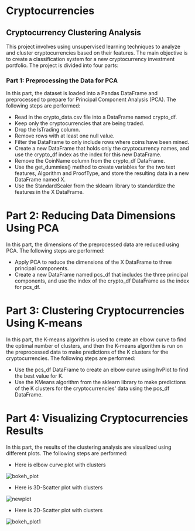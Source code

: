 # Cryptocurrencies
## Cryptocurrency Clustering Analysis
This project involves using unsupervised learning techniques to analyze and cluster cryptocurrencies based on their features. The main objective is to create a classification system for a new cryptocurrency investment portfolio.
 The project is divided into four parts:
### Part 1: Preprocessing the Data for PCA
In this part, the dataset is loaded into a Pandas DataFrame and preprocessed to prepare for Principal Component Analysis (PCA). The following steps are performed:

* Read in the crypto_data.csv file into a DataFrame named crypto_df.
* Keep only the cryptocurrencies that are being traded.
* Drop the IsTrading column.
* Remove rows with at least one null value.
* Filter the DataFrame to only include rows where coins have been mined.
* Create a new DataFrame that holds only the cryptocurrency names, and use the crypto_df index as the index for this new DataFrame.
* Remove the CoinName column from the crypto_df DataFrame.
* Use the get_dummies() method to create variables for the two text features, Algorithm and ProofType, and store the resulting data in a new DataFrame named X.
* Use the StandardScaler from the sklearn library to standardize the features in the X DataFrame.

# Part 2: Reducing Data Dimensions Using PCA

In this part, the dimensions of the preprocessed data are reduced using PCA. The following steps are performed:

* Apply PCA to reduce the dimensions of the X DataFrame to three principal components.
* Create a new DataFrame named pcs_df that includes the three principal components, and use the index of the crypto_df DataFrame as the index for pcs_df.

# Part 3: Clustering Cryptocurrencies Using K-means

In this part, the K-means algorithm is used to create an elbow curve to find the optimal number of clusters, and then the K-means algorithm is run on the preprocessed data to make predictions of the K clusters for the cryptocurrencies. The following steps are performed:

* Use the pcs_df DataFrame to create an elbow curve using hvPlot to find the best value for K.
* Use the KMeans algorithm from the sklearn library to make predictions of the K clusters for the cryptocurrencies' data using the pcs_df DataFrame.

# Part 4: Visualizing Cryptocurrencies Results

In this part, the results of the clustering analysis are visualized using different plots. The following steps are performed:

* Here is elbow curve plot with clusters

![bokeh_plot](https://user-images.githubusercontent.com/115948377/230134705-8972b033-2213-44e9-9d62-e59e463a3ed3.png)

* Here is 3D-Scatter plot with clusters

![newplot](https://user-images.githubusercontent.com/115948377/230135501-87cdbe4a-0347-4ac1-929c-532db2ddd902.png)

* Here is 2D-Scatter plot with clusters

![bokeh_plot1](https://user-images.githubusercontent.com/115948377/230135769-fc0294ef-b4c0-483e-8672-62c9362ea01e.png)
